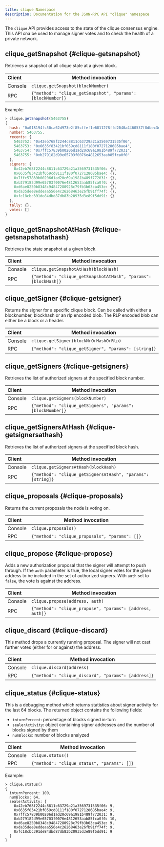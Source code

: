 ```yaml
---
title: clique Namespace
description: Documentation for the JSON-RPC API "clique" namespace
---
```


The `clique` API provides access to the state of the clique consensus engine. This API cna be used to manage signer votes and to check the health of a private network.

## clique_getSnapshot {#clique-getsnapshot}

Retrieves a snapshot of all clique state at a given block.

| Client  | Method invocation                                           |
| :------ | ----------------------------------------------------------- |
| Console | `clique.getSnapshot(blockNumber)`                           |
| RPC     | `{"method": "clique_getSnapshot", "params": [blockNumber]}` |

Example:

```javascript
> clique.getSnapshot(5463755)
{
  hash: "0x018194fc50ca62d973e2f85cffef1e6811278ffd2040a4460537f8dbec3d5efc",
  number: 5463755,
  recents: {
    5463752: "0x42eb768f2244c8811c63729a21a3569731535f06",
    5463753: "0x6635f83421bf059cd8111f180f0727128685bae4",
    5463754: "0x7ffc57839b00206d1ad20c69a1981b489f772031",
    5463755: "0xb279182d99e65703f0076e4812653aab85fca0f0"
  },
  signers: {
    0x42eb768f2244c8811c63729a21a3569731535f06: {},
    0x6635f83421bf059cd8111f180f0727128685bae4: {},
    0x7ffc57839b00206d1ad20c69a1981b489f772031: {},
    0xb279182d99e65703f0076e4812653aab85fca0f0: {},
    0xd6ae8250b8348c94847280928c79fb3b63ca453e: {},
    0xda35dee8eddeaa556e4c26268463e26fb91ff74f: {},
    0xfc18cbc391de84dbd87db83b20935d3e89f5dd91: {}
  },
  tally: {},
  votes: []
}
```

## clique_getSnapshotAtHash {#clique-getsnapshotathash}

Retrieves the state snapshot at a given block.

| Client  | Method invocation                                               |
| :------ | --------------------------------------------------------------- |
| Console | `clique.getSnapshotAtHash(blockHash)`                           |
| RPC     | `{"method": "clique_getSnapshotAtHash", "params": [blockHash]}` |

## clique_getSigner {#clique-getsigner}

Returns the signer for a specific clique block. Can be called with either a blocknumber, blockhash or an rlp encoded blob. The RLP encoded blob can either be a block or a header.

| Client  | Method invocation                                    |
| :------ | ---------------------------------------------------- |
| Console | `clique.getSigner(blockNrOrHashOrRlp)`               |
| RPC     | `{"method": "clique_getSigner", "params": [string]}` |

## clique_getSigners {#clique-getsigners}

Retrieves the list of authorized signers at the specified block number.

| Client  | Method invocation                                          |
| :------ | ---------------------------------------------------------- |
| Console | `clique.getSigners(blockNumber)`                           |
| RPC     | `{"method": "clique_getSigners", "params": [blockNumber]}` |

## clique_getSignersAtHash {#clique-getsignersathash}

Retrieves the list of authorized signers at the specified block hash.

| Client  | Method invocation                                           |
| :------ | ----------------------------------------------------------- |
| Console | `clique.getSignersAtHash(blockHash)`                        |
| RPC     | `{"method": "clique_getSignersAtHash", "params": [string]}` |

## clique_proposals {#clique-proposals}

Returns the current proposals the node is voting on.

| Client  | Method invocation                              |
| :------ | ---------------------------------------------- |
| Console | `clique.proposals()`                           |
| RPC     | `{"method": "clique_proposals", "params": []}` |

## clique_propose {#clique-propose}

Adds a new authorization proposal that the signer will attempt to push through. If the `auth` parameter is true, the local signer votes for the given address to be included in the set of authorized signers. With `auth` set to `false`, the vote is against the address.

| Client  | Method invocation                                         |
| :------ | --------------------------------------------------------- |
| Console | `clique.propose(address, auth)`                           |
| RPC     | `{"method": "clique_propose", "params": [address, auth]}` |

## clique_discard {#clique-discard}

This method drops a currently running proposal. The signer will not cast further votes (either for or against) the address.

| Client  | Method invocation                                   |
| :------ | --------------------------------------------------- |
| Console | `clique.discard(address)`                           |
| RPC     | `{"method": "clique_discard", "params": [address]}` |

## clique_status {#clique-status}

This is a debugging method which returns statistics about signer activity for the last 64 blocks. The returned object contains the following fields:

- `inturnPercent`: percentage of blocks signed in-turn
- `sealerActivity`: object containing signer addresses and the number
  of blocks signed by them
- `numBlocks`: number of blocks analyzed

| Client  | Method invocation                           |
| :------ | ------------------------------------------- |
| Console | `clique.status()`                           |
| RPC     | `{"method": "clique_status", "params": []}` |

Example:

```
> clique.status()
{
  inturnPercent: 100,
  numBlocks: 64,
  sealerActivity: {
    0x42eb768f2244c8811c63729a21a3569731535f06: 9,
    0x6635f83421bf059cd8111f180f0727128685bae4: 9,
    0x7ffc57839b00206d1ad20c69a1981b489f772031: 9,
    0xb279182d99e65703f0076e4812653aab85fca0f0: 10,
    0xd6ae8250b8348c94847280928c79fb3b63ca453e: 9,
    0xda35dee8eddeaa556e4c26268463e26fb91ff74f: 9,
    0xfc18cbc391de84dbd87db83b20935d3e89f5dd91: 9
  }
}
```
